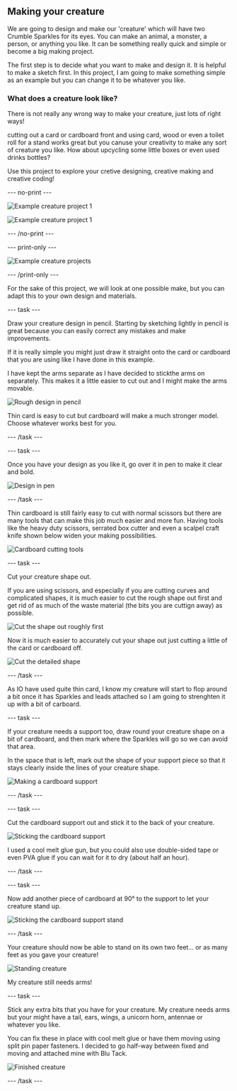 ## Making your creature

We are going to design and make our 'creature' which will have two Crumble Sparkles for its eyes. You can make an animal, a monster, a person, or anything you like. It can be something really quick and simple or become a big making project.

The first step is to decide what you want to make and design it. It is helpful to make a sketch first. In this project, I am going to make something simple as an example but you can change it to be whatever you like.

### What does a creature look like?

There is not really any wrong way to make your creature, just lots of right ways!

cutting out a card or cardboard front and using card, wood or even a toilet roll for a stand works great but you canuse your creativity to make any sort of creature you like. How about upcycling some little boxes or even used drinks bottles?

Use this project to explore your cretive designing, creative making and creative coding!

--- no-print ---

![Example creature project 1](images/sparkleCreature_projectExample2.gif)

![Example creature project 1](images/sparkleCreature_projectExample3.gif)

--- /no-print ---

--- print-only ---

![Example creature projects](images/sparkleCreature_projectExamples.png)

--- /print-only ---

For the sake of this project, we will look at one possible make, but you can adapt this to your own design and materials.

--- task ---

Draw your creature design in pencil. Starting by sketching lightly in pencil is great because you can easily correct any mistakes and make improvements.

If it is really simple you might just draw it straight onto the card or cardboard that you are using like I have done in this example.

I have kept the arms separate as I have decided to stickthe arms on separately. This makes it a little easier to cut out and I might make the arms movable.

![Rough design in pencil](images/designPencilDraft.png)

Thin card is easy to cut but cardboard will make a much stronger model. Choose whatever works best for you.

--- /task ---

--- task ---

Once you have your design as you like it, go over it in pen to make it clear and bold.

![Design in pen](images/designPen.png)

--- /task ---

Thin cardboard is still fairly easy to cut with normal scissors but there are many tools that can make this job much easier and more fun. Having tools like the heavy duty scissors, serrated box cutter and even a scalpel craft knife shown below widen your making possibilities.

![Cardboard cutting tools](images/cuttingTools.png)

--- task ---

Cut your creature shape out.

If you are using scissors, and especially if you are cutting curves and complicated shapes, it is much easier to cut the rough shape out first and get rid of as much of the waste material (the bits you are cuttign away) as possible.

![Cut the shape out roughly first](images/cutoutRough.png)

Now it is much easier to accurately cut your shape out just cutting a little of the card or cardboard off.

![Cut the detailed shape](images/cutoutDetail.png)

--- /task ---

As IO have used quite thin card, I know my creature will start to flop around a bit once it has Sparkles and leads attached so I am going to strenghten it up with a bit of carboard.

--- task ---

If your creature needs a support too, draw round your creature shape on a bit of cardboard, and then mark where the Sparkles will go so we can avoid that area.

In the space that is left, mark out the shape of your support piece so that it stays clearly inside the lines of your creature shape.

![Making a cardboard support](images/cardboardSupportPlan.png)

--- /task ---

--- task ---

Cut the cardboard support out and stick it to the back of your creature. 

![Sticking the cardboard support](images/cardboardSupport1.png)

I used a cool melt glue gun, but you could also use double-sided tape or even PVA glue if you can wait for it to dry (about half an hour).

--- /task ---

--- task ---

Now add another piece of cardboard at 90° to the support to let your creature stand up.

![Sticking the cardboard support stand](images/cardboardSupport2.png)

--- /task ---

Your creature should now be able to stand on its own two feet... or as many feet as you gave your creature!

![Standing creature](images/creatureStanding.png)

My creature still needs arms!

--- task ---

Stick any extra bits that you have for your creature. My creature needs arms but your might have a tail, ears, wings, a unicorn horn, antennae or whatever you like.

You can fix these in place with cool melt glue or have them moving using split pin paper fasteners. I decided to go half-way between fixed and moving and attached mine with Blu Tack.

![Finished creature](images/creatureWithArms.png)

--- /task ---
